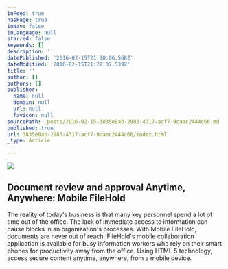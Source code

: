 ```yaml
---
inFeed: true
hasPage: true
inNav: false
inLanguage: null
starred: false
keywords: []
description: ''
datePublished: '2016-02-15T21:30:06.568Z'
dateModified: '2016-02-15T21:27:37.539Z'
title: ''
author: []
authors: []
publisher:
  name: null
  domain: null
  url: null
  favicon: null
sourcePath: _posts/2016-02-15-3835e8ab-2983-4317-acf7-9caec2444c66.md
published: true
url: 3835e8ab-2983-4317-acf7-9caec2444c66/index.html
_type: Article

---
```

![](https://the-grid-user-content.s3-us-west-2.amazonaws.com/8cf59704-3d1e-4dc6-a6f1-53034b2484ff.png)

## Document review and approval Anytime, Anywhere: Mobile FileHold

The reality of today's business is that many key personnel spend a lot of time out of the office. The lack of immediate access to information can cause blocks in an organization's processes. With Mobile FileHold, documents are never out of reach. FileHold's mobile collaboration application is available for busy information workers who rely on their smart phones for productivity away from the office. Using HTML 5 technology, access secure content anytime, anywhere, from a mobile device.